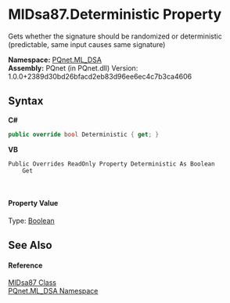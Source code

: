 # MlDsa87.Deterministic Property 
 

Gets whether the signature should be randomized or deterministic (predictable, same input causes same signature)

**Namespace:**&nbsp;<a href="098c2ae7-a283-47c8-9739-d51bf939ff87.md">PQnet.ML_DSA</a><br />**Assembly:**&nbsp;PQnet (in PQnet.dll) Version: 1.0.0+2389d30bd26bfacd2eb83d96ee6ec4c7b3ca4606

## Syntax

**C#**<br />
``` C#
public override bool Deterministic { get; }
```

**VB**<br />
``` VB
Public Overrides ReadOnly Property Deterministic As Boolean
	Get
```

<br />

#### Property Value
Type: <a href="https://docs.microsoft.com/dotnet/api/system.boolean" target="_blank" rel="noopener noreferrer">Boolean</a>

## See Also


#### Reference
<a href="0bc1fa73-65a8-a213-0f32-e15c1e4d3c62.md">MlDsa87 Class</a><br /><a href="098c2ae7-a283-47c8-9739-d51bf939ff87.md">PQnet.ML_DSA Namespace</a><br />